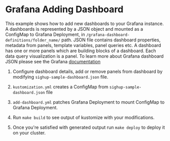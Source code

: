 # Grafana Adding Dashboard

This example shows how to add new dashboards to your Grafana instance. A dashboards is represented by a JSON object and mounted as a ConfigMap to Grafana Deployment, in `/grafana-dashboard-definitions/folder_name/` path. JSON file contains dashboard properties, metadata from panels, template variables, panel queries etc. A dashboard has one or more panels which are building blocks of a dashboard. Each data query visualization is a panel. To learn more about Grafana dashboard JSON please see the Grafana [documentation](http://docs.grafana.org/reference/dashboard/)

1. Configure dashboard details, add or remove panels from dashboard by modifying `sighup-sample-dashboard.json` file.

2. `kustomization.yml` creates a ConfigMap from `sighup-sample-dashboard.json` file

3. `add-dashboard.yml` patches Grafana Deployment to mount ConfigMap to Grafana Deployment.

3. Run `make build` to see output of kustomize with your modifications.

4. Once you're satisfied with generated output run `make deploy` to deploy it on your cluster.

